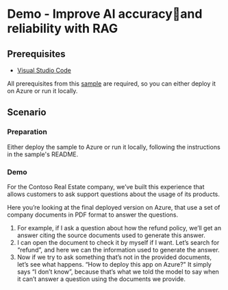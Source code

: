 # Demo - Improve AI accuracyand reliability with RAG

## Prerequisites
- [Visual Studio Code](https://code.visualstudio.com/)

All prerequisites from this [sample](https://github.com/Azure-Samples/serverless-chat-langchainjs/) are required, so you can either deploy it on Azure or run it locally.

## Scenario

### Preparation

Either deploy the sample to Azure or run it locally, following the instructions in the sample's README.

### Demo

For the Contoso Real Estate company, we’ve built this experience that allows customers to ask support questions about the usage of its products.

Here you’re looking at the final deployed version on Azure, that use a set of company documents in PDF format to answer the questions.

1. For example, if I ask a question about how the refund policy, we’ll get an answer citing the source documents used to generate this answer.
2. I can open the document to check it by myself if I want. Let’s search for “refund”, and here we can the information used to generate the answer.
3. Now if we try to ask something that’s not in the provided documents, let’s see what happens. “How to deploy this app on Azure?"
It simply says “I don’t know”, because that’s what we told the model to say when it can’t answer a question using the documents we provide.
